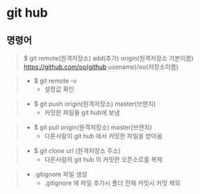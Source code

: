 # git hub

## 명령어

>$ git remote(원격저장소) add(추가) origin(원격저장소 기본이름) https://github.com/oo(github usename)/oo(저장소이름)


> - $ git remote -v
>    - 설정값 확인


>* $ git push origin(원격저장소) master(브랜치)
 >   - 커밋한 파일들 git hub에 보냄

>- $ git pull origin(원격저장소) master(브랜치)
>    - 다른사람이 git hub 에서 커밋한 파일을 받아옴

>- $ git clone url (원격저장소 주소)
>    - 다른사람의 git hub 의 커밋한 오픈소르를 복제

>- .gitignore 파일 생성
>    - .gitignore 에 파일 추가시 폴더 전체 커밋시 커밋 제외